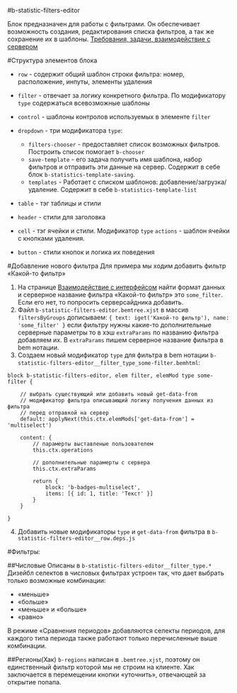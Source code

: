 #b-statistic-filters-editor

Блок предназначен для работы с фильтрами.
Он обеспечивает возможность создания, редактирования списка фильтров,
а так же сохранение их в шаблоны.
[Требования, задачи, взаимодействие с сервером](https://wiki.yandex-team.ru/users/sosnina/annasosnina/mol/)

#Структура элементов блока

* `row` - содержит общий шаблон строки фильтра: номер, расположение, инпуты, элементы удаления
* `filter` - отвечает за логику конкретного фильтра. По модификатору `type` содержаться всевозможные шаблоны
* `control` - шаблоны контролов используемых в элементе `filter`
* `dropdown` - три модификатора `type`:

    * `filters-chooser` - предоставляет список возможных фильтров. Построить список помогает `b-chooser`
    * `save-template` - его задача получить имя шаблона, набор фильтров и отправить эти данные на сервер. Содержит в себе блок `b-statistics-template-saving`.
    * `templates` - Работает с списком шаблонов: добавление/загрузка/удаление. Содержит в себе `b-statistics-template-list`
* `table` - тэг таблицы и стили
* `header` - стили для заголовка
* `cell` - тэг ячейки и стили. Модификатор `type` `actions` - шаблон ячейки с кнопками удаления.
* `button` - стили кнопок и логика их поведения

#Добавление нового фильтра
Для примера мы ходим добавить фильтр «Какой-то фильтр»

1. На странице [Взаимодействие с интерфейсом](https://wiki.yandex-team.ru/direkt/technicaldesign/masterotchetovnaakkaunt/) найти формат данных и серверное название фильтра «Какой-то фильтр» это `some_filter`. Если его нет, то попросить серверсайдника добавить.
2. Файл `b-statistic-filters-editor.bemtree.xjst` в массив `filtersByGroups` дописываем:
`{ text: iget('Какой-то фильтр'), name: 'some_filter' }`
если фильтру нужны какие-то дополнительные серверные параметры то в хэш `extraParams` по названию фильтра добавляем их. В `extraParams` пишем серверное название фильтра в bem нотации.
3. Создаем новый модификатор `type` для фильтра в bem нотации `b-statistic-filters-editor__filter_type_some-filter.bemhtml`:

```
block b-statistic-filters-editor, elem filter, elemMod type some-filter {

    // выбрать существующий или добавить новый get-data-from
    // модификатор фильтра описывающий логику получения данных из фильтра
    // перед отправкой на сервер
    default: applyNext(this.ctx.elemMods['get-data-from'] = 'multiselect')

    content: {
        // парамерты выставленые пользователем
        this.ctx.operations

        // дополнительные парамерты с сервера
        this.ctx.extraParams

        return {
            block: 'b-badges-multiselect',
            items: [{ id: 1, title: 'Текст' }]
        }
    }

}
```

4. Добавить новые модификаторы `type` и `get-data-from` фильтра в `b-statistic-filters-editor__row.deps.js`

#Фильтры:

##Числовые
Описаны в `b-statistic-filters-editor__filter_type.*`
Дизейбл селектов в числовых фильтрах устроен так, что дает выбрать только возможные комбинации:

 * «меньше»
 * «больше»
 * «меньше» и «больше»
 * «равно»

В режиме «Сравнения периодов» добавляются селекты периодов, для каждого типа периода также работают только перечисленные выше комбинации.

##Регионы(Хак)
`b-regions` написан в `.bemtree.xjst`, поэтому он единственный фильтр которой мы не строим на клиенте. Хак заключается в перемещении кнопки «уточнить», отвечающей за открытие попапа.
